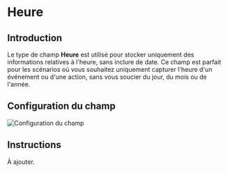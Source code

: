 # Heure

## Introduction

Le type de champ **Heure** est utilisé pour stocker uniquement des informations relatives à l'heure, sans inclure de date. Ce champ est parfait pour les scénarios où vous souhaitez uniquement capturer l'heure d'un événement ou d'une action, sans vous soucier du jour, du mois ou de l'année.

## Configuration du champ

![Configuration du champ](https://static-docs.nocobase.com/20240512181216.png)

## Instructions

À ajouter.
